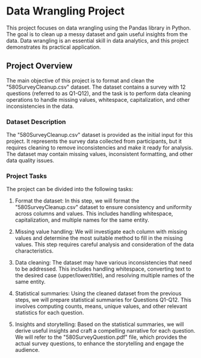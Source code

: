 # Data Wrangling Project

This project focuses on data wrangling using the Pandas library in Python. The goal is to clean up a messy dataset and gain useful insights from the data. Data wrangling is an essential skill in data analytics, and this project demonstrates its practical application.

## Project Overview

The main objective of this project is to format and clean the "580SurveyCleanup.csv" dataset. The dataset contains a survey with 12 questions (referred to as Q1-Q12), and the task is to perform data cleaning operations to handle missing values, whitespace, capitalization, and other inconsistencies in the data.

### Dataset Description

The "580SurveyCleanup.csv" dataset is provided as the initial input for this project. It represents the survey data collected from participants, but it requires cleaning to remove inconsistencies and make it ready for analysis. The dataset may contain missing values, inconsistent formatting, and other data quality issues.

### Project Tasks

The project can be divided into the following tasks:

1. Format the dataset: In this step, we will format the "580SurveyCleanup.csv" dataset to ensure consistency and uniformity across columns and values. This includes handling whitespace, capitalization, and multiple names for the same entity.

2. Missing value handling: We will investigate each column with missing values and determine the most suitable method to fill in the missing values. This step requires careful analysis and consideration of the data characteristics.

3. Data cleaning: The dataset may have various inconsistencies that need to be addressed. This includes handling whitespace, converting text to the desired case (upper/lower/title), and resolving multiple names of the same entity.

4. Statistical summaries: Using the cleaned dataset from the previous steps, we will prepare statistical summaries for Questions Q1-Q12. This involves computing counts, means, unique values, and other relevant statistics for each question.

5. Insights and storytelling: Based on the statistical summaries, we will derive useful insights and craft a compelling narrative for each question. We will refer to the "580SurveyQuestion.pdf" file, which provides the actual survey questions, to enhance the storytelling and engage the audience.

